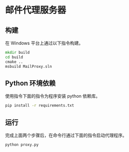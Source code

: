 # 邮件代理服务器

## 构建

在 Windows 平台上通过以下指令构建。

```bat
mkdir build
cd build
cmake ..
msbuild MailProxy.sln
```

## Python 环境依赖

使用指令下面的指令为程序安装 python 依赖库。

```bat
pip install -r requirements.txt
```

## 运行

完成上面两个步骤后，在命令行通过下面的指令启动代理程序。

```bat
python proxy.py
```
